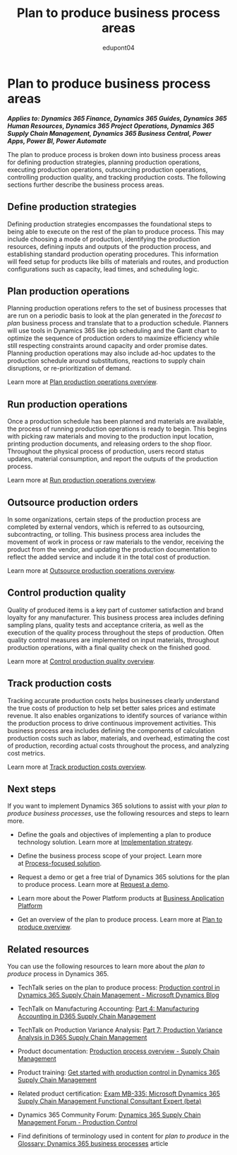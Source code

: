 ﻿---
title: Plan to produce business process areas
description: Get an overview for each of the business process areas in the plan to produce end-to-end business process flow in Dynamics 365 solutions.
ms.date: 07/25/2023
ms.topic: conceptual

author: edupont04
ms.author: annekrupke
ms.reviewer: edupont
---

# Plan to produce business process areas

***Applies to: Dynamics 365 Finance, Dynamics 365 Guides, Dynamics 365 Human Resources, Dynamics 365 Project Operations, Dynamics 365 Supply Chain Management, Dynamics 365 Business Central, Power Apps, Power BI, Power Automate***

The plan to produce process is broken down into business process areas for defining production strategies, planning production operations, executing production operations, outsourcing production operations, controlling production quality, and tracking production costs. The following sections further describe the business process areas.

## Define production strategies

Defining production strategies encompasses the foundational steps to being able to execute on the rest of the plan to produce process. This may include choosing a mode of production, identifying the production resources, defining inputs and outputs of the production process, and establishing standard production operating procedures. This information will feed setup for products like bills of materials and routes, and production configurations such as capacity, lead times, and scheduling logic. <!--For more information, see \[Business process area name link\].-->

## Plan production operations

Planning production operations refers to the set of business processes that are run on a periodic basis to look at the plan generated in the *forecast to plan* business process and translate that to a production schedule. Planners will use tools in Dynamics 365 like job scheduling and the Gantt chart to optimize the sequence of production orders to maximize efficiency while still respecting constraints around capacity and order promise dates. Planning production operations may also include ad-hoc updates to the production schedule around substitutions, reactions to supply chain disruptions, or re-prioritization of demand.  

Learn more at [Plan production operations overview](plan-to-produce-plan-production-operations-overview.md).  

## Run production operations

Once a production schedule has been planned and materials are available, the process of running production operations is ready to begin. This begins with picking raw materials and moving to the production input location, printing production documents, and releasing orders to the shop floor. Throughout the physical process of production, users record status updates, material consumption, and report the outputs of the production process.  

Learn more at [Run production operations overview](plan-to-produce-execute-production-operations-overview.md).  

## Outsource production orders

In some organizations, certain steps of the production process are completed by external vendors, which is referred to as outsourcing, subcontracting, or tolling. This business process area includes the movement of work in process or raw materials to the vendor, receiving the product from the vendor, and updating the production documentation to reflect the added service and include it in the total cost of production.  

Learn more at [Outsource production operations overview](plan-to-produce-outsource-production-operations-overview.md).  

## Control production quality

Quality of produced items is a key part of customer satisfaction and brand loyalty for any manufacturer. This business process area includes defining sampling plans, quality tests and acceptance criteria, as well as the execution of the quality process throughout the steps of production. Often quality control measures are implemented on input materials, throughout production operations, with a final quality check on the finished good.  

Learn more at [Control production quality overview](plan-to-produce-control-production-quality-overview.md).  

## Track production costs

Tracking accurate production costs helps businesses clearly understand the true costs of production to help set better sales prices and estimate revenue. It also enables organizations to identify sources of variance within the production process to drive continuous improvement activities. This business process area includes defining the components of calculation production costs such as labor, materials, and overhead, estimating the cost of production, recording actual costs throughout the process, and analyzing cost metrics.  

Learn more at [Track production costs overview](plan-to-produce-track-production-costs-overview.md).  

## Next steps

If you want to implement Dynamics 365 solutions to assist with your *plan to produce business processes*, use the following resources and steps to learn more.

- Define the goals and objectives of implementing a plan to produce technology solution. Learn more at [Implementation strategy](../implementation-guide/implementation-strategy.md).

- Define the business process scope of your project. Learn more at [Process-focused solution](../implementation-guide/process-focused-solution.md).

- Request a demo or get a free trial of Dynamics 365 solutions for the plan to produce process. Learn more at [Request a demo](https://dynamics.microsoft.com/dynamics-365-free-trial/).

- Learn more about the Power Platform products at [Business Application Platform](https://powerplatform.microsoft.com/)

- Get an overview of the plan to produce process. Learn more at [Plan to produce overview](plan-to-produce-overview.md).

## Related resources

You can use the following resources to learn more about the *plan to produce* process in Dynamics 365.

- TechTalk series on the plan to produce process: [Production control in Dynamics 365 Supply Chain Management - Microsoft Dynamics Blog](https://community.dynamics.com/blogs/post/?postid=5d421c52-1fb7-46b5-ae52-93db574cf3f6)

- TechTalk on Manufacturing Accounting: [Part 4: Manufacturing Accounting in D365 Supply Chain Management](https://community.dynamics.com/blogs/post/?postid=3e44201b-72e9-4db2-99bb-13e03b3514ae)

- TechTalk on Production Variance Analysis: [Part 7: Production Variance Analysis in D365 Supply Chain Management](https://community.dynamics.com/blogs/post/?postid=e9612de7-2e9f-45a4-af54-81b30dc11c55)

- Product documentation: [Production process overview - Supply Chain Management](/dynamics365/supply-chain/production-control/production-process-overview)

- Product training: [Get started with production control in Dynamics 365 Supply Chain Management](/training/modules/get-started-production-control-dyn365-supply-chain-mgmt/)

- Related product certification: [Exam MB-335: Microsoft Dynamics 365 Supply Chain Management Functional Consultant Expert (beta)](/certifications/exams/mb-335)

- Dynamics 365 Community Forum: [Dynamics 365 Supply Chain Management Forum - Production Control](https://community.dynamics.com/forums/thread/?discussionforumid=bd2c77d7-890b-4a36-87a4-8afbddbca6a6)

- Find definitions of terminology used in content for *plan to produce* in the [Glossary: Dynamics 365 business processes](glossary.md) article  

<!--## Tags
*Stakeholders:* Functional consultant, Business analyst, Cost accountant lead, Finance lead, Sales lead, Purchasing lead, Production lead, Supply chain lead

*Products:* Dynamics 365 Finance, Dynamics 365 Guides, Dynamics 365 Human Resources, Dynamics 365 Project Operations, Dynamics 365 Supply Chain Management, Dynamics 365 Business Central, Power Apps, Power BI, Power Automate
